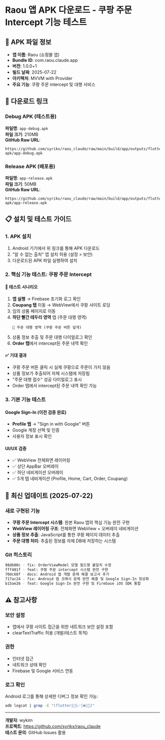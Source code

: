 # Raou 앱 APK 다운로드 - 쿠팡 주문 Intercept 기능 테스트

## 📱 APK 파일 정보
- **앱 이름**: Raou (쇼핑몰 앱)  
- **Bundle ID**: com.raou.claude.app
- **버전**: 1.0.0+1
- **빌드 날짜**: 2025-07-22
- **아키텍처**: MVVM with Provider
- **주요 기능**: 쿠팡 주문 intercept 및 대행 서비스

## 🔗 다운로드 링크

### Debug APK (테스트용)
**파일명**: `app-debug.apk`  
**파일 크기**: 210MB  
**GitHub Raw URL**:
```
https://github.com/syrikx/raou_claude/raw/main/build/app/outputs/flutter-apk/app-debug.apk
```

### Release APK (배포용)
**파일명**: `app-release.apk`  
**파일 크기**: 50MB  
**GitHub Raw URL**:
```
https://github.com/syrikx/raou_claude/raw/main/build/app/outputs/flutter-apk/app-release.apk
```

## 📋 설치 및 테스트 가이드

### 1. APK 설치
1. Android 기기에서 위 링크를 통해 APK 다운로드
2. "알 수 없는 출처" 앱 설치 허용 (설정 > 보안)
3. 다운로드된 APK 파일 실행하여 설치

### 2. 핵심 기능 테스트: 쿠팡 주문 Intercept

#### 🎯 테스트 시나리오
1. **앱 실행** → Firebase 초기화 로그 확인
2. **Coupang 탭** 이동 → WebView에서 쿠팡 사이트 로딩
3. 임의 상품 페이지로 이동
4. **하단 빨간 테두리 영역** 탭 (주문 대행 영역)
   ```
   🛒 주문 대행 영역 (쿠팡 주문 버튼 덮개)
   ```
5. 상품 정보 추출 및 주문 대행 다이얼로그 확인
6. **Order 탭**에서 intercept된 주문 내역 확인

#### ✅ 기대 결과
- 쿠팡 주문 버튼 클릭 시 실제 쿠팡으로 주문이 가지 않음
- 상품 정보가 추출되어 자체 시스템에 저장됨
- "주문 대행 접수" 성공 다이얼로그 표시
- Order 탭에서 intercept된 주문 내역 확인 가능

### 3. 기본 기능 테스트

#### Google Sign-In (이전 검증 완료)
- **Profile 탭** → "Sign in with Google" 버튼
- Google 계정 선택 및 인증
- 사용자 정보 표시 확인

#### UI/UX 검증
- ✅ WebView 전체화면 레이어링
- ✅ 상단 AppBar 오버레이
- ✅ 하단 네비게이션 오버레이  
- ✅ 5개 탭 네비게이션 (Profile, Home, Cart, Order, Coupang)

## 🚀 최신 업데이트 (2025-07-22)

### 새로 구현된 기능
- **쿠팡 주문 Intercept 시스템**: 원본 Raou 앱의 핵심 기능 완전 구현
- **WebView 레이어링 구조**: 전체화면 WebView + 오버레이 네비게이션
- **상품 정보 추출**: JavaScript를 통한 쿠팡 페이지 데이터 추출
- **주문 대행 처리**: 추출된 정보를 자체 DB에 저장하는 시스템

### Git 히스토리
```bash
98db00c - fix: OrderViewModel 모델 필드명 불일치 수정
fff481f - feat: 쿠팡 주문 intercept 시스템 완전 구현  
70dc68f - docs: Android 앱 개발 문제 해결 보고서 추가
717ac24 - fix: Android 앱 크래시 문제 완전 해결 및 Google Sign-In 정상화
b15ae26 - feat: Google Sign-In 완전 구현 및 Firebase iOS SDK 통합
```

## ⚠️ 참고사항

### 보안 설정
- 앱에서 쿠팡 사이트 접근을 위한 네트워크 보안 설정 포함
- clearTextTraffic 허용 (개발/테스트 목적)

### 권한
- 인터넷 접근
- 네트워크 상태 확인
- Firebase 및 Google 서비스 연동

### 로그 확인
Android 로그를 통해 상세한 디버그 정보 확인 가능:
```bash
adb logcat | grep -E "(flutter|🚀|✅|❌|🛒)"
```

---

**개발자**: wykim  
**프로젝트**: https://github.com/syrikx/raou_claude  
**테스트 문의**: GitHub Issues 활용